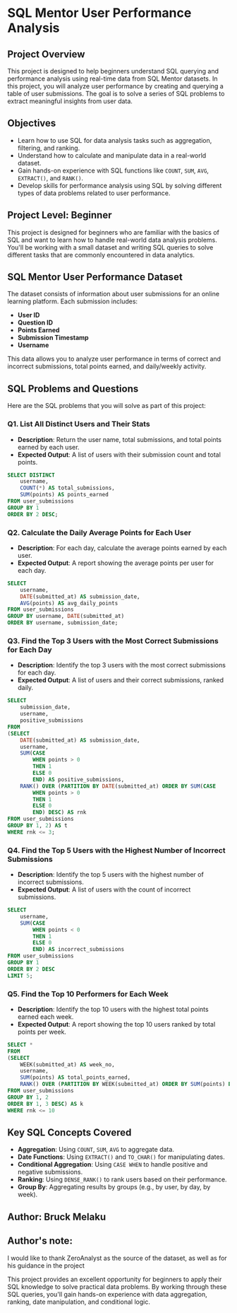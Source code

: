 # SQL Mentor User Performance Analysis 


## Project Overview

This project is designed to help beginners understand SQL querying and performance analysis using real-time data from SQL Mentor datasets. In this project, you will analyze user performance by creating and querying a table of user submissions. The goal is to solve a series of SQL problems to extract meaningful insights from user data.

## Objectives

- Learn how to use SQL for data analysis tasks such as aggregation, filtering, and ranking.
- Understand how to calculate and manipulate data in a real-world dataset.
- Gain hands-on experience with SQL functions like `COUNT`, `SUM`, `AVG`, `EXTRACT()`, and `RANK()`.
- Develop skills for performance analysis using SQL by solving different types of data problems related to user performance.

## Project Level: Beginner

This project is designed for beginners who are familiar with the basics of SQL and want to learn how to handle real-world data analysis problems. You'll be working with a small dataset and writing SQL queries to solve different tasks that are commonly encountered in data analytics.

## SQL Mentor User Performance Dataset

The dataset consists of information about user submissions for an online learning platform. Each submission includes:
- **User ID**
- **Question ID**
- **Points Earned**
- **Submission Timestamp**
- **Username**

This data allows you to analyze user performance in terms of correct and incorrect submissions, total points earned, and daily/weekly activity.

## SQL Problems and Questions

Here are the SQL problems that you will solve as part of this project:

### Q1. List All Distinct Users and Their Stats
- **Description**: Return the user name, total submissions, and total points earned by each user.
- **Expected Output**: A list of users with their submission count and total points.
```sql
SELECT DISTINCT 
	username, 
    COUNT(*) AS total_submissions, 
    SUM(points) AS points_earned
FROM user_submissions
GROUP BY 1
ORDER BY 2 DESC;
```

### Q2. Calculate the Daily Average Points for Each User
- **Description**: For each day, calculate the average points earned by each user.
- **Expected Output**: A report showing the average points per user for each day.
```sql
SELECT 
    username,
    DATE(submitted_at) AS submission_date,
    AVG(points) AS avg_daily_points
FROM user_submissions
GROUP BY username, DATE(submitted_at)
ORDER BY username, submission_date;
```

### Q3. Find the Top 3 Users with the Most Correct Submissions for Each Day
- **Description**: Identify the top 3 users with the most correct submissions for each day.
- **Expected Output**: A list of users and their correct submissions, ranked daily.
```sql
SELECT 
	submission_date,
    username,
    positive_submissions
FROM
(SELECT 
	DATE(submitted_at) AS submission_date,
    username,
    SUM(CASE
		WHEN points > 0
        THEN 1
        ELSE 0
        END) AS positive_submissions,
    RANK() OVER (PARTITION BY DATE(submitted_at) ORDER BY SUM(CASE
		WHEN points > 0
        THEN 1
        ELSE 0
        END) DESC) AS rnk
FROM user_submissions
GROUP BY 1, 2) AS t
WHERE rnk <= 3;
```

### Q4. Find the Top 5 Users with the Highest Number of Incorrect Submissions
- **Description**: Identify the top 5 users with the highest number of incorrect submissions.
- **Expected Output**: A list of users with the count of incorrect submissions.
```sql
SELECT 
	username,
    SUM(CASE
		WHEN points < 0
        THEN 1
        ELSE 0
        END) AS incorrect_submissions
FROM user_submissions
GROUP BY 1
ORDER BY 2 DESC
LIMIT 5;
```

### Q5. Find the Top 10 Performers for Each Week
- **Description**: Identify the top 10 users with the highest total points earned each week.
- **Expected Output**: A report showing the top 10 users ranked by total points per week.
```sql
SELECT *
FROM
(SELECT
	WEEK(submitted_at) AS week_no,
	username,
    SUM(points) AS total_points_earned,
    RANK() OVER (PARTITION BY WEEK(submitted_at) ORDER BY SUM(points) DESC) AS rnk
FROM user_submissions
GROUP BY 1, 2
ORDER BY 1, 3 DESC) AS k
WHERE rnk <= 10
```

## Key SQL Concepts Covered

- **Aggregation**: Using `COUNT`, `SUM`, `AVG` to aggregate data.
- **Date Functions**: Using `EXTRACT()` and `TO_CHAR()` for manipulating dates.
- **Conditional Aggregation**: Using `CASE WHEN` to handle positive and negative submissions.
- **Ranking**: Using `DENSE_RANK()` to rank users based on their performance.
- **Group By**: Aggregating results by groups (e.g., by user, by day, by week).



## Author: Bruck Melaku

## Author's note:
I would like to thank ZeroAnalyst as the source of the dataset, as well as for his guidance in the project

This project provides an excellent opportunity for beginners to apply their SQL knowledge to solve practical data problems. By working through these SQL queries, you'll gain hands-on experience with data aggregation, ranking, date manipulation, and conditional logic.
